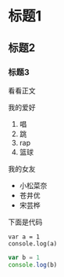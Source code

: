 # 标题1
## 标题2
### 标题3

看看正文

我的爱好

1. 唱
2. 跳
3. rap
4. 篮球

我的女友

* 小松菜奈
* 苍井优
* 宋芸桦

下面是代码

    var a = 1
    console.log(a)
    
```javascript
var b = 1
console.log(b)
``` 
